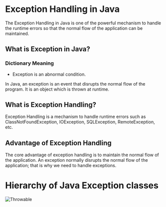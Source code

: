 # Exception Handling in Java
The Exception Handling in Java is one of the powerful mechanism to handle the runtime errors so that the normal flow of the application can be maintained.

## What is Exception in Java?
### Dictionary Meaning
  - Exception is an abnormal condition.

In Java, an exception is an event that disrupts the normal flow of the program. It is an object which is thrown at runtime.

## What is Exception Handling?
Exception Handling is a mechanism to handle runtime errors such as ClassNotFoundException, IOException, SQLException, RemoteException, etc.

## Advantage of Exception Handling
The core advantage of exception handling is to maintain the normal flow of the application. An exception normally disrupts the normal flow of the application; that is why we need to handle exceptions.

# Hierarchy of Java Exception classes

![Throwable](/Excaption/image/Throwable.png)
